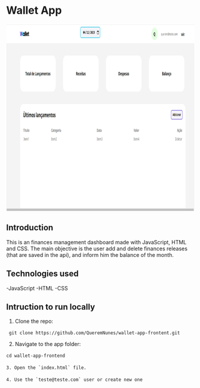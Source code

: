 # Wallet App

<img src="https://github.com/QueremNunes/wallet-app-frontent/blob/main/src/img/preview.png" alt="Wallet Previen" height="500" >

## Introduction

This is an finances management dashboard made with JavaScript, HTML and CSS. The main objective is the user add and delete finances releases (that are saved in the api), and inform him the balance of the month.

## Technologies used

-JavaScript
-HTML
-CSS

## Intruction to run locally

1. Clone the repo:

```
 git clone https://github.com/QueremNunes/wallet-app-frontent.git
```

2. Navigate to the app folder:

```
cd wallet-app-frontend

3. Open the `index.html` file.

4. Use the `teste@teste.com` user or create new one
```
